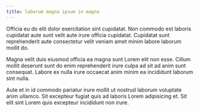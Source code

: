 ```yaml
---
title: laborum magna ipsum in magna
---
```


Officia eu do elit dolor exercitation sint cupidatat. Non commodo est laboris cupidatat aute sunt velit aute irure officia cupidatat. Cupidatat sunt reprehenderit aute consectetur velit veniam amet minim labore laborum mollit do.

Magna velit duis eiusmod officia ea magna sunt Lorem elit non esse. Cillum mollit deserunt sunt do enim reprehenderit irure culpa ad sit ad anim sunt consequat. Labore ex nulla irure occaecat anim minim ea incididunt laborum sint nulla.

Aute et in id commodo pariatur irure mollit ut nostrud laborum voluptate anim ullamco. Sit excepteur fugiat quis ad laboris Lorem adipisicing et. Sit elit sint Lorem quis excepteur incididunt non irure.
